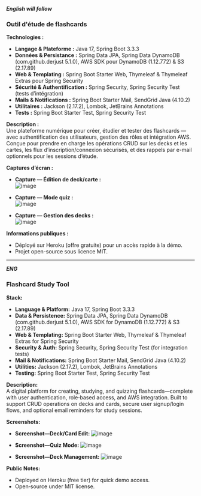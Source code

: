 ***English will follow***
### Outil d'étude de flashcards

**Technologies :**  
- **Langage & Plateforme :** Java 17, Spring Boot 3.3.3  
- **Données & Persistance :** Spring Data JPA, Spring Data DynamoDB (com.github.derjust 5.1.0), AWS SDK pour DynamoDB (1.12.772) & S3 (2.17.89)  
- **Web & Templating :** Spring Boot Starter Web, Thymeleaf & Thymeleaf Extras pour Spring Security  
- **Sécurité & Authentification :** Spring Security, Spring Security Test (tests d’intégration)  
- **Mails & Notifications :** Spring Boot Starter Mail, SendGrid Java (4.10.2)  
- **Utilitaires :** Jackson (2.17.2), Lombok, JetBrains Annotations  
- **Tests :** Spring Boot Starter Test, Spring Security Test  

**Description :**  
Une plateforme numérique pour créer, étudier et tester des flashcards — avec authentification des utilisateurs, gestion des rôles et intégration AWS.  
Conçue pour prendre en charge les opérations CRUD sur les decks et les cartes, les flux d’inscription/connexion sécurisés, et des rappels par e-mail optionnels pour les sessions d’étude.

**Captures d’écran :**  
- **Capture — Édition de deck/carte :**  
  ![image](https://github.com/user-attachments/assets/3e22313e-8d79-4abc-aa9f-f135f42bb9d8)
  

- **Capture — Mode quiz :**  
  ![image](https://github.com/user-attachments/assets/cad7d895-77f6-47b7-a4df-390b45c49f9f)
  

- **Capture — Gestion des decks :**  
  ![image](https://github.com/user-attachments/assets/54302dc9-505c-4b92-9a2d-7a2e3121282f)
  

**Informations publiques :**  
- Déployé sur Heroku (offre gratuite) pour un accès rapide à la démo.  
- Projet open-source sous licence MIT.  

------------------------------------
***ENG***
### Flashcard Study Tool

**Stack:**  
- **Language & Platform:** Java 17, Spring Boot 3.3.3  
- **Data & Persistence:** Spring Data JPA, Spring Data DynamoDB (com.github.derjust 5.1.0), AWS SDK for DynamoDB (1.12.772) & S3 (2.17.89)  
- **Web & Templating:** Spring Boot Starter Web, Thymeleaf & Thymeleaf Extras for Spring Security  
- **Security & Auth:** Spring Security, Spring Security Test (for integration tests)  
- **Mail & Notifications:** Spring Boot Starter Mail, SendGrid Java (4.10.2)  
- **Utilities:** Jackson (2.17.2), Lombok, JetBrains Annotations  
- **Testing:** Spring Boot Starter Test, Spring Security Test  

**Description:**  
A digital platform for creating, studying, and quizzing flashcards—complete with user authentication, role‐based access, and AWS integration. 
Built to support CRUD operations on decks and cards, secure user signup/login flows, and optional email reminders for study sessions.

**Screenshots:**  
- **Screenshot—Deck/Card Edit:**
![image](https://github.com/user-attachments/assets/3e22313e-8d79-4abc-aa9f-f135f42bb9d8)


- **Screenshot—Quiz Mode:**
![image](https://github.com/user-attachments/assets/cad7d895-77f6-47b7-a4df-390b45c49f9f)


- **Screenshot—Deck Management:**
![image](https://github.com/user-attachments/assets/54302dc9-505c-4b92-9a2d-7a2e3121282f)



**Public Notes:**  
- Deployed on Heroku (free tier) for quick demo access.  
- Open‐source under MIT license. 
